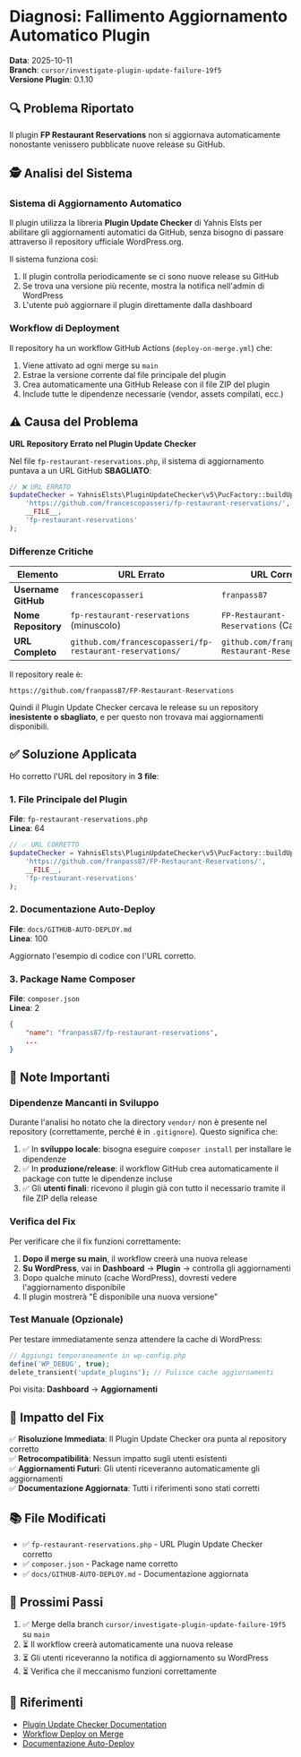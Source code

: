 # Diagnosi: Fallimento Aggiornamento Automatico Plugin

**Data**: 2025-10-11  
**Branch**: `cursor/investigate-plugin-update-failure-19f5`  
**Versione Plugin**: 0.1.10

## 🔍 Problema Riportato

Il plugin **FP Restaurant Reservations** non si aggiornava automaticamente nonostante venissero pubblicate nuove release su GitHub.

## 🕵️ Analisi del Sistema

### Sistema di Aggiornamento Automatico

Il plugin utilizza la libreria **Plugin Update Checker** di Yahnis Elsts per abilitare gli aggiornamenti automatici da GitHub, senza bisogno di passare attraverso il repository ufficiale WordPress.org.

Il sistema funziona così:
1. Il plugin controlla periodicamente se ci sono nuove release su GitHub
2. Se trova una versione più recente, mostra la notifica nell'admin di WordPress
3. L'utente può aggiornare il plugin direttamente dalla dashboard

### Workflow di Deployment

Il repository ha un workflow GitHub Actions (`deploy-on-merge.yml`) che:
1. Viene attivato ad ogni merge su `main`
2. Estrae la versione corrente dal file principale del plugin
3. Crea automaticamente una GitHub Release con il file ZIP del plugin
4. Include tutte le dipendenze necessarie (vendor, assets compilati, ecc.)

## ⚠️ Causa del Problema

**URL Repository Errato nel Plugin Update Checker**

Nel file `fp-restaurant-reservations.php`, il sistema di aggiornamento puntava a un URL GitHub **SBAGLIATO**:

```php
// ❌ URL ERRATO
$updateChecker = YahnisElsts\PluginUpdateChecker\v5\PucFactory::buildUpdateChecker(
    'https://github.com/francescopasseri/fp-restaurant-reservations/',
    __FILE__,
    'fp-restaurant-reservations'
);
```

### Differenze Critiche

| Elemento | URL Errato | URL Corretto |
|----------|------------|--------------|
| **Username GitHub** | `francescopasseri` | `franpass87` |
| **Nome Repository** | `fp-restaurant-reservations` (minuscolo) | `FP-Restaurant-Reservations` (CamelCase) |
| **URL Completo** | `github.com/francescopasseri/fp-restaurant-reservations/` | `github.com/franpass87/FP-Restaurant-Reservations/` |

Il repository reale è:
```
https://github.com/franpass87/FP-Restaurant-Reservations
```

Quindi il Plugin Update Checker cercava le release su un repository **inesistente o sbagliato**, e per questo non trovava mai aggiornamenti disponibili.

## ✅ Soluzione Applicata

Ho corretto l'URL del repository in **3 file**:

### 1. File Principale del Plugin
**File**: `fp-restaurant-reservations.php`  
**Linea**: 64

```php
// ✅ URL CORRETTO
$updateChecker = YahnisElsts\PluginUpdateChecker\v5\PucFactory::buildUpdateChecker(
    'https://github.com/franpass87/FP-Restaurant-Reservations/',
    __FILE__,
    'fp-restaurant-reservations'
);
```

### 2. Documentazione Auto-Deploy
**File**: `docs/GITHUB-AUTO-DEPLOY.md`  
**Linea**: 100

Aggiornato l'esempio di codice con l'URL corretto.

### 3. Package Name Composer
**File**: `composer.json`  
**Linea**: 2

```json
{
    "name": "franpass87/fp-restaurant-reservations",
    ...
}
```

## 📝 Note Importanti

### Dipendenze Mancanti in Sviluppo

Durante l'analisi ho notato che la directory `vendor/` non è presente nel repository (correttamente, perché è in `.gitignore`). Questo significa che:

1. ✅ In **sviluppo locale**: bisogna eseguire `composer install` per installare le dipendenze
2. ✅ In **produzione/release**: il workflow GitHub crea automaticamente il package con tutte le dipendenze incluse
3. ✅ Gli **utenti finali**: ricevono il plugin già con tutto il necessario tramite il file ZIP della release

### Verifica del Fix

Per verificare che il fix funzioni correttamente:

1. **Dopo il merge su main**, il workflow creerà una nuova release
2. **Su WordPress**, vai in **Dashboard** → **Plugin** → controlla gli aggiornamenti
3. Dopo qualche minuto (cache WordPress), dovresti vedere l'aggiornamento disponibile
4. Il plugin mostrerà "È disponibile una nuova versione"

### Test Manuale (Opzionale)

Per testare immediatamente senza attendere la cache di WordPress:

```php
// Aggiungi temporaneamente in wp-config.php
define('WP_DEBUG', true);
delete_transient('update_plugins'); // Pulisce cache aggiornamenti
```

Poi visita: **Dashboard** → **Aggiornamenti**

## 🎯 Impatto del Fix

✅ **Risoluzione Immediata**: Il Plugin Update Checker ora punta al repository corretto  
✅ **Retrocompatibilità**: Nessun impatto sugli utenti esistenti  
✅ **Aggiornamenti Futuri**: Gli utenti riceveranno automaticamente gli aggiornamenti  
✅ **Documentazione Aggiornata**: Tutti i riferimenti sono stati corretti  

## 📚 File Modificati

- ✅ `fp-restaurant-reservations.php` - URL Plugin Update Checker corretto
- ✅ `composer.json` - Package name corretto
- ✅ `docs/GITHUB-AUTO-DEPLOY.md` - Documentazione aggiornata

## 🔄 Prossimi Passi

1. ✅ Merge della branch `cursor/investigate-plugin-update-failure-19f5` su `main`
2. ⏳ Il workflow creerà automaticamente una nuova release
3. ⏳ Gli utenti riceveranno la notifica di aggiornamento su WordPress
4. ⏳ Verifica che il meccanismo funzioni correttamente

## 📖 Riferimenti

- [Plugin Update Checker Documentation](https://github.com/YahnisElsts/plugin-update-checker)
- [Workflow Deploy on Merge](.github/workflows/deploy-on-merge.yml)
- [Documentazione Auto-Deploy](docs/GITHUB-AUTO-DEPLOY.md)
